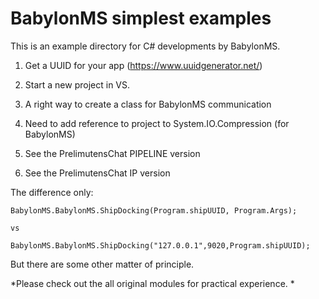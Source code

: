 BabylonMS simplest examples
===========================

This is an example directory for C# developments by BabylonMS.


1. Get a UUID for your app (https://www.uuidgenerator.net/)

2. Start a new project in VS.
3. A right way to create a class for BabylonMS communication
4. Need to add reference to project to System.IO.Compression (for BabylonMS)
5. See the PrelimutensChat PIPELINE version 
6. See the PrelimutensChat IP version

The difference only:


	BabylonMS.BabylonMS.ShipDocking(Program.shipUUID, Program.Args);
	
	vs 
	
	BabylonMS.BabylonMS.ShipDocking("127.0.0.1",9020,Program.shipUUID); 


But there are some other matter of principle.

*Please check out the all original modules for practical experience. *


